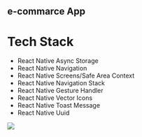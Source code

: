 ## e-commarce App

# Tech Stack

- React Native Async Storage
- React Native Navigation
- React Native Screens/Safe Area Context
- React Native Navigation Stack
- React Native Gesture Handler
- React Native Vector Icons
- React Native Toast Message
- React Native Uuid

![](e-commarce.gif)
